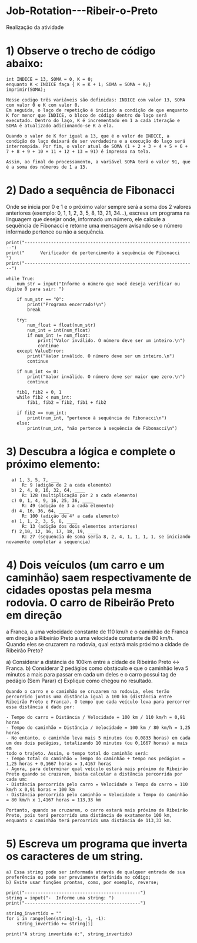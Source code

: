 # Job-Rotation---Ribeir-o-Preto
Realização da atividade

# 1) Observe o trecho de código abaixo:
    int INDICE = 13, SOMA = 0, K = 0;
    enquanto K < INDICE faça { K = K + 1; SOMA = SOMA + K;}
    imprimir(SOMA);

    Nesse codigo três variáveis são definidas: INDICE com valor 13, SOMA com valor 0 e K com valor 0. 
    Em seguida, o laço de repetição é iniciado a condição de que enquanto K for menor que INDICE, o bloco de código dentro do laço será executado. Dentro do laço, K é incrementado em 1 a cada iteração e SOMA é atualizado adicionando-se K a ela.

    Quando o valor de K for igual a 13, que é o valor de INDICE, a condição do laço deixará de ser verdadeira e a execução do laço será interrompida. Por fim, o valor atual de SOMA (1 + 2 + 3 + 4 + 5 + 6 + 7 + 8 + 9 + 10 + 11 + 12 + 13 = 91) é impresso na tela.

    Assim, ao final do processamento, a variável SOMA terá o valor 91, que é a soma dos números de 1 a 13.

# 2) Dado a sequência de Fibonacci
Onde se inicia por 0 e 1 e o próximo valor sempre será a soma dos 2 valores anteriores (exemplo: 0, 1, 1, 2, 3, 5, 8, 13, 21, 34...), escreva um programa na linguagem que desejar onde, informado um número, ele calcule a sequência de Fibonacci e retorne uma mensagem avisando se o número informado pertence ou não a sequência.

    print("-----------------------------------------------------------------")
    print("      Verificador de pertencimento à sequência de Fibonacci      ")
    print("-----------------------------------------------------------------")

    while True:
        num_str = input("Informe o número que você deseja verificar ou digite 0 para sair: ")

        if num_str == "0":
            print("Programa encerrado!\n")
            break

        try:
            num_float = float(num_str)
            num_int = int(num_float)
            if num_int != num_float:
                print("Valor inválido. O número deve ser um inteiro.\n")
                continue
        except ValueError:
            print("Valor inválido. O número deve ser um inteiro.\n")
            continue

        if num_int <= 0:
            print("Valor inválido. O número deve ser maior que zero.\n")
            continue

        fib1, fib2 = 0, 1
        while fib2 < num_int:
            fib1, fib2 = fib2, fib1 + fib2

        if fib2 == num_int:
            print(num_int, "pertence à sequência de Fibonacci\n")
        else:
            print(num_int, "não pertence à sequência de Fibonacci\n")

# 3) Descubra a lógica e complete o próximo elemento:
      a) 1, 3, 5, 7, ___
          R: 9 (adição de 2 a cada elemento)
      b) 2, 4, 8, 16, 32, 64, ____
          R: 128 (multiplicação por 2 a cada elemento)
      c) 0, 1, 4, 9, 16, 25, 36, ____
          R: 49 (adição de 3 a cada elemento)
      d) 4, 16, 36, 64, ____
          R: 100 (adição de 4² a cada elemento)
      e) 1, 1, 2, 3, 5, 8, ____
          R: 13 (adição dos dois elementos anteriores)
      f) 2,10, 12, 16, 17, 18, 19, ____
          R: 27 (sequencia de soma seria 8, 2, 4, 1, 1, 1, 1, se iniciando novamente completar a sequencia)
        
# 4) Dois veículos (um carro e um caminhão) saem respectivamente de cidades opostas pela mesma rodovia. O carro de Ribeirão Preto em direção 
a Franca, a uma velocidade constante de 110 km/h e o caminhão de Franca em direção a Ribeirão Preto a uma velocidade constante de 80 km/h. 
Quando eles se cruzarem na rodovia, qual estará mais próximo a cidade de Ribeirão Preto?

a) Considerar a distância de 100km entre a cidade de Ribeirão Preto <-> Franca.
b) Considerar 2 pedágios como obstáculo e que o caminhão leva 5 minutos a mais para passar em cada um deles e o carro possui tag de pedágio (Sem Parar)
c) Explique como chegou no resultado.

    Quando o carro e o caminhão se cruzarem na rodovia, eles terão percorrido juntos uma distância igual a 100 km (distância entre Ribeirão Preto e Franca). O tempo que cada veículo leva para percorrer essa distância é dado por:

    - Tempo do carro = Distância / Velocidade = 100 km / 110 km/h = 0,91 horas
    - Tempo do caminhão = Distância / Velocidade = 100 km / 80 km/h = 1,25 horas
    - No entanto, o caminhão leva mais 5 minutos (ou 0,0833 horas) em cada um dos dois pedágios, totalizando 10 minutos (ou 0,1667 horas) a mais em 
    todo o trajeto. Assim, o tempo total do caminhão será:
    - Tempo total do caminhão = Tempo do caminhão + tempo nos pedágios = 1,25 horas + 0,1667 horas = 1,4167 horas
    - Agora, para determinar qual veículo estará mais próximo de Ribeirão Preto quando se cruzarem, basta calcular a distância percorrida por cada um:
    - Distância percorrida pelo carro = Velocidade x Tempo do carro = 110 km/h x 0,91 horas = 100 km
    - Distância percorrida pelo caminhão = Velocidade x Tempo do caminhão = 80 km/h x 1,4167 horas = 113,33 km
    
    Portanto, quando se cruzarem, o carro estará mais próximo de Ribeirão Preto, pois terá percorrido uma distância de exatamente 100 km, enquanto o caminhão terá percorrido uma distância de 113,33 km.

# 5) Escreva um programa que inverta os caracteres de um string.
    a) Essa string pode ser informada através de qualquer entrada de sua preferência ou pode ser previamente definida no código;
    b) Evite usar funções prontas, como, por exemplo, reverse;

    print("--------------------------------------------")
    string = input("-  Informe uma string: ")
    print("--------------------------------------------")

    string_invertido = ""
    for i in range(len(string)-1, -1, -1):
        string_invertido += string[i]

    print("A string invertida é:", string_invertido)
